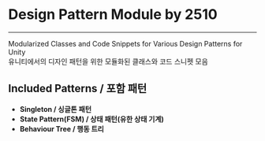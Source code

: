 # Design Pattern Module by 2510

---

Modularized Classes and Code Snippets for Various Design Patterns for Unity\
유니티에서의 디자인 패턴을 위한 모듈화된 클래스와 코드 스니펫 모음

## Included Patterns / 포함 패턴

- **Singleton / 싱글톤 패턴**
- **State Pattern(FSM) / 상태 패턴(유한 상태 기계)**
- **Behaviour Tree / 행동 트리**


